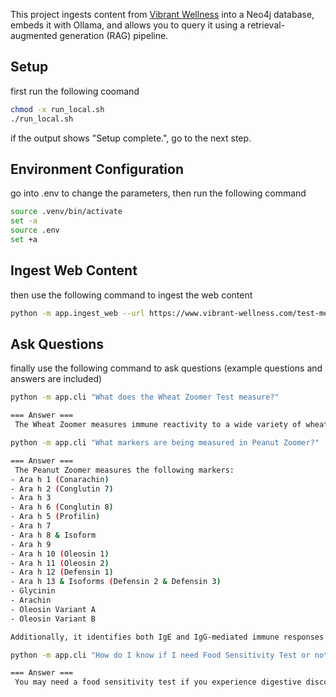 This project ingests content from [Vibrant Wellness](https://www.vibrant-wellness.com/test-menu/) into a Neo4j database, embeds it with Ollama, and allows you to query it using a retrieval-augmented generation (RAG) pipeline.


## Setup 

first run the following coomand

```bash
chmod -x run_local.sh
./run_local.sh

```
if the output shows "Setup complete.", go to the next step.

## Environment Configuration

go into .env to change the parameters, then run the following command

```bash
source .venv/bin/activate
set -a
source .env
set +a
```

## Ingest Web Content

then use the following command to ingest the web content

```bash
python -m app.ingest_web --url https://www.vibrant-wellness.com/test-menu/ --max-pages 80
```


## Ask Questions

finally use the following command to ask questions (example questions and answers are included)

```bash
python -m app.cli "What does the Wheat Zoomer Test measure?"

=== Answer ===
 The Wheat Zoomer measures immune reactivity to a wide variety of wheat proteins, including both gluten and non-gluten components, to assess wheat-related sensitivities.

```
```bash
python -m app.cli "What markers are being measured in Peanut Zoomer?"

=== Answer ===
 The Peanut Zoomer measures the following markers:
- Ara h 1 (Conarachin)
- Ara h 2 (Conglutin 7)
- Ara h 3
- Ara h 6 (Conglutin 8)
- Ara h 5 (Profilin)
- Ara h 7
- Ara h 8 & Isoform
- Ara h 9
- Ara h 10 (Oleosin 1)
- Ara h 11 (Oleosin 2)
- Ara h 12 (Defensin 1)
- Ara h 13 & Isoforms (Defensin 2 & Defensin 3)
- Glycinin
- Arachin
- Oleosin Variant A
- Oleosin Variant B

Additionally, it identifies both IgE and IgG-mediated immune responses to peanuts.

```

```bash
python -m app.cli "How do I know if I need Food Sensitivity Test or not?"

=== Answer ===
 You may need a food sensitivity test if you experience digestive discomfort, fatigue, inflammation, chronic inflammation, digestive issues, joint pain, skin conditions, or respiratory issues. Additionally, if you have a family history of food allergies or a history of food sensitivities, this test could be beneficial.

```



